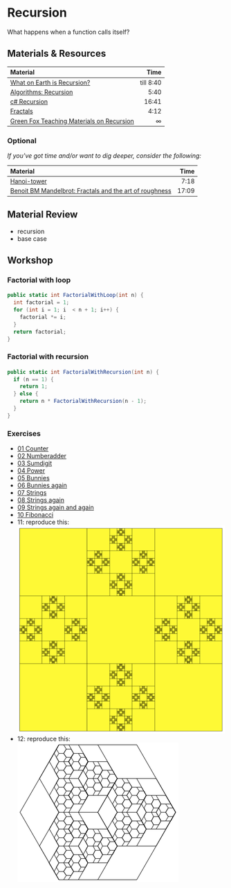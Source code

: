 # Recursion
What happens when a function calls itself?

## Materials & Resources
| Material | Time |
|:---------|-----:|
| [What on Earth is Recursion?](https://www.youtube.com/watch?v=Mv9NEXX1VHc) | till 8:40 |
| [Algorithms: Recursion](https://www.youtube.com/watch?v=KEEKn7Me-ms)| 5:40 |
| [c# Recursion](https://www.youtube.com/watch?v=wXvJSv3lS1c) | 16:41 |
| [Fractals](https://www.youtube.com/watch?v=WFtTdf3I6Ug) | 4:12 |
| [Green Fox Teaching Materials on Recursion](cs.md) | ∞ |




### Optional
*If you've got time and/or want to dig deeper, consider the following:*

| Material | Time |
|:---------|-----:|
| [Hanoi-tower](https://www.youtube.com/watch?v=5_6nsViVM00)| 7:18 |
| [Benoit BM Mandelbrot: Fractals and the art of roughness](https://www.ted.com/talks/benoit_mandelbrot_fractals_the_art_of_roughness?language=en) | 17:09 |


## Material Review
 - recursion
 - base case

## Workshop


### Factorial with loop

```c#
public static int FactorialWithLoop(int n) {
  int factorial = 1;
  for (int i = 1; i  < n + 1; i++) {
    factorial *= i;
  }
  return factorial;
}
```


### Factorial with recursion

```c#
public static int FactorialWithRecursion(int n) {
  if (n == 1) {
    return 1;
  } else {
    return n * FactorialWithRecursion(n - 1);
  }
}
```

### Exercises

 - [01 Counter](counter/Counter.cs)
 - [02 Numberadder](numberadder/Numberadder.cs)
 - [03 Sumdigit](sumdigit/Sumdigit.cs)
 - [04 Power](power/Power.cs)
 - [05 Bunnies](bunnies/Bunny1.cs)
 - [06 Bunnies again](bunnies2/Bunny2.cs)
 - [07 Strings](strings/String1.cs)
 - [08 Strings again](strings2/String2.cs)
 - [09 Strings again and again](strings3/String3.cs)
 - [10 Fibonacci](fibonacci/Fibonacci.cs)
 - 11: reproduce this:   
![11](drawing/graphic.png)
 - 12: reproduce this:   
![12](drawing/graphic2.png)
